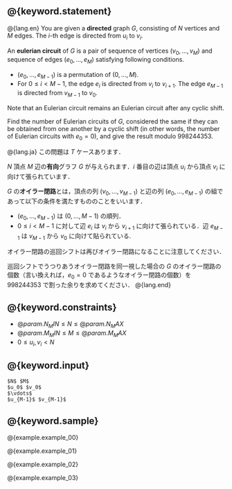 ## @{keyword.statement}

@{lang.en}
You are given a **directed** graph $G$, consisting of $N$ vertices and $M$ edges. The $i$-th edge is directed from $u_i$ to $v_i$. 

An **eulerian circuit** of $G$ is a pair of sequence of vertices $(v_0,\ldots,v_M)$ and sequence of edges $(e_0,\ldots,e_{M})$ satisfying following conditions. 

- $(e_0,\ldots,e_{M-1})$ is a permutation of $(0, \ldots, M)$. 
- For $0\leq i < M-1$, the edge $e_i$ is directed from $v_i$ to $v_{i+1}$. The edge $e_{M-1}$ is directed from $v_{M-1}$ to $v_0$. 

Note that an Eulerian circuit remains an Eulerian circuit after any cyclic shift.

Find the number of Eulerian circuits of $G$, considered the same if they can be obtained from one another by a cyclic shift (in other words, the number of Eulerian circuits with $e_0 = 0$), and give the result modulo $998244353$.

@{lang.ja}
この問題は $T$ ケースあります．

$N$ 頂点 $M$ 辺の**有向**グラフ $G$ が与えられます．$i$ 番目の辺は頂点 $u_i$ から頂点 $v_i$ に向けて張られています．

$G$ の**オイラー閉路**とは，頂点の列 $(v_0,\ldots,v_{M-1})$ と辺の列 $(e_0,\ldots,e_{M-1})$ の組であって以下の条件を満たすもののことをいいます．

- $(e_0,\ldots,e_{M-1})$ は $(0, \ldots, M-1)$ の順列．
- $0\leq i < M-1$ に対して辺 $e_i$ は $v_i$ から $v_{i+1}$ に向けて張られている．辺 $e_{M-1}$ は $v_{M-1}$ から $v_0$ に向けて貼られている. 

オイラー閉路の巡回シフトは再びオイラー閉路になることに注意してください．

巡回シフトでうつりあうオイラー閉路を同一視した場合の $G$ のオイラー閉路の個数（言い換えれば，$e_0=0$ であるようなオイラー閉路の個数）を $998244353$ で割った余りを求めてください．
@{lang.end}


## @{keyword.constraints}

- $@{param.N_MIN} \leq N \leq @{param.N_MAX}$
- $@{param.M_MIN} \leq M \leq @{param.M_MAX}$
- $0 \leq u_i, v_i \lt N$


## @{keyword.input}

~~~
$N$ $M$
$u_0$ $v_0$
$\vdots$
$u_{M-1}$ $v_{M-1}$
~~~

## @{keyword.sample}

@{example.example_00}

@{example.example_01}

@{example.example_02}

@{example.example_03}
